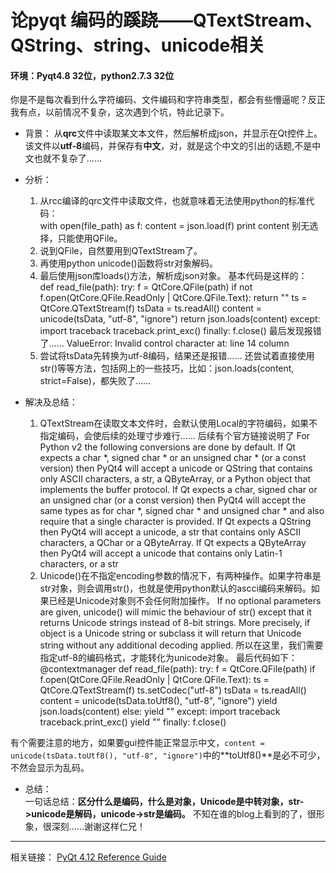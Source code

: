 # 论pyqt 编码的蹊跷——QTextStream、QString、string、unicode相关 
#### 环境：Pyqt4.8 32位，python2.7.3 32位
你是不是每次看到什么字符编码、文件编码和字符串类型，都会有些懵逼呢？反正我有点，以前情况不复杂，这次遇到个坑，特此记录下。
* 背景：
从**qrc**文件中读取某文本文件，然后解析成json，并显示在Qt控件上。该文件以**utf-8**编码，并保存有**中文**，对，就是这个中文的引出的话题,不是中文也就不复杂了……  


* 分析：
	1. 从rcc编译的qrc文件中读取文件，也就意味着无法使用python的标准代码：  
			with open(file_path) as f:
				content = json.load(f)
				print content
	别无选择，只能使用QFile。
	2. 说到QFile，自然要用到QTextStream了。
	3. 再使用python unicode()函数将str对象解码。
	4. 最后使用json库loads()方法，解析成json对象。
	基本代码是这样的：  
			def read_file(path):
				try:
					f = QtCore.QFile(path)
					if not f.open(QtCore.QFile.ReadOnly | QtCore.QFile.Text):
						return ""
					ts = QtCore.QTextStream(f)
					tsData = ts.readAll()
					content = unicode(tsData, "utf-8", "ignore")
					return json.loads(content)
				except:
					import traceback
					traceback.print_exc()
				finally:
					f.close()
	最后发现报错了……
	ValueError: Invalid control character at: line 14 column
	5. 尝试将tsData先转换为utf-8编码，结果还是报错……
	还尝试着直接使用str()等等方法，包括网上的一些技巧，比如：json.loads(content, strict=False)，都失败了……  
		

* 解决及总结：
	1. QTextStream在读取文本文件时，会默认使用Local的字符编码，如果不指定编码，会使后续的处理寸步难行……
	后续有个官方链接说明了
	For Python v2 the following conversions are done by default.
	If Qt expects a char *, signed char * or an unsigned char * (or a const version) then PyQt4 will accept a unicode or QString that contains only ASCII characters, a str, a QByteArray, or a Python object that implements the buffer protocol.
	If Qt expects a char, signed char or an unsigned char (or a const version) then PyQt4 will accept the same types as for char *, signed char * and unsigned char * and also require that a single character is provided.
	If Qt expects a QString then PyQt4 will accept a unicode, a str that contains only ASCII characters, a QChar or a QByteArray.
	If Qt expects a QByteArray then PyQt4 will accept a unicode that contains only Latin-1 characters, or a str
	2. Unicode()在不指定encoding参数的情况下，有两种操作。如果字符串是str对象，则会调用str()，也就是使用python默认的ascci编码来解码。如果已经是Unicode对象则不会任何附加操作。
	If no optional parameters are given, unicode() will mimic the behaviour of str() except that it returns Unicode strings instead of 8-bit strings. More precisely, if object is a Unicode string or subclass it will return that Unicode string without any additional decoding applied.
	所以在这里，我们需要指定utf-8的编码格式，才能转化为unicode对象。
	最后代码如下：  
			@contextmanager
			def read_file(path):
				try:
					f = QtCore.QFile(path)
					if f.open(QtCore.QFile.ReadOnly | QtCore.QFile.Text):
						ts = QtCore.QTextStream(f)
						ts.setCodec("utf-8")
						tsData = ts.readAll()
						content = unicode(tsData.toUtf8(), "utf-8", "ignore")
						yield json.loads(content)
					else:
						yield ""
				except:
					import traceback
					traceback.print_exc()
					yield ""
				finally:
					f.close()

有个需要注意的地方，如果要gui控件能正常显示中文，`content = unicode(tsData.toUtf8(), "utf-8", "ignore")`中的**toUtf8()**是必不可少，不然会显示为乱码。 

* 总结：  
一句话总结：**区分什么是编码，什么是对象，Unicode是中转对象，str->unicode是解码，unicode->str是编码。**
不知在谁的blog上看到的了，很形象，很深刻……谢谢这样仁兄！

***
相关链接：
[PyQt 4.12 Reference Guide](http://pyqt.sourceforge.net/Docs/PyQt4/gotchas.html)
